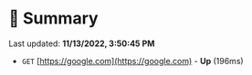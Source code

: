 # 📖 Summary
Last updated: **11/13/2022, 3:50:45 PM**

- `GET` [https://google.com](https://google.com) - **Up** (196ms)
